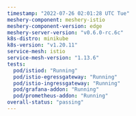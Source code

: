 ```yaml
---
timestamp: "2022-07-26 02:01:28 UTC Tue"
meshery-component: meshery-istio
meshery-component-version: edge
meshery-server-version: "v0.6.0-rc.6c"
k8s-distro: minikube
k8s-version: "v1.20.11"
service-mesh: istio
service-mesh-version: "1.13.6"
tests:
  pod/istiod: "Running"
  pod/istio-egressgateway: "Running"
  pod/istio-ingressgateway: "Running"
  pod/grafana-addon: "Running"
  pod/prometheus-addon: "Running"
overall-status: "passing"
---
```

